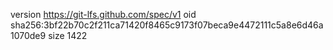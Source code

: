 version https://git-lfs.github.com/spec/v1
oid sha256:3bf22b70c2f211ca71420f8465c9173f07beca9e4472111c5a8e6d46a1070de9
size 1422
